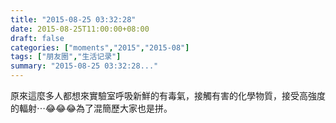 ```yaml
---
title: "2015-08-25 03:32:28"
date: 2015-08-25T11:00:00+08:00
draft: false
categories: ["moments","2015","2015-08"]
tags: ["朋友圈","生活记录"]
summary: "2015-08-25 03:32:28..."
---
```


原來這麼多人都想來實驗室呼吸新鮮的有毒氣，接觸有害的化學物質，接受高強度的輻射⋯😂😂😂為了混簡歷大家也是拼。

